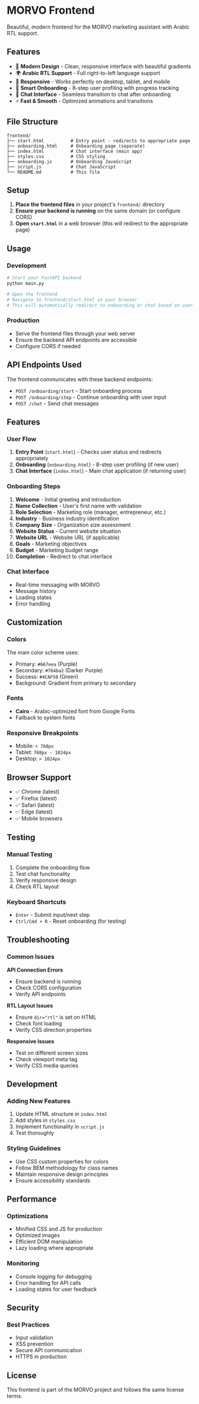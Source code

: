# MORVO Frontend

Beautiful, modern frontend for the MORVO marketing assistant with Arabic RTL support.

## Features

- 🎨 **Modern Design** - Clean, responsive interface with beautiful gradients
- 🌍 **Arabic RTL Support** - Full right-to-left language support
- 📱 **Responsive** - Works perfectly on desktop, tablet, and mobile
- 🔄 **Smart Onboarding** - 8-step user profiling with progress tracking
- 💬 **Chat Interface** - Seamless transition to chat after onboarding
- ⚡ **Fast & Smooth** - Optimized animations and transitions

## File Structure

```
frontend/
├── start.html          # Entry point - redirects to appropriate page
├── onboarding.html     # Onboarding page (separate)
├── index.html          # Chat interface (main app)
├── styles.css          # CSS styling
├── onboarding.js       # Onboarding JavaScript
├── script.js           # Chat JavaScript
└── README.md           # This file
```

## Setup

1. **Place the frontend files** in your project's `frontend/` directory
2. **Ensure your backend is running** on the same domain (or configure CORS)
3. **Open `start.html`** in a web browser (this will redirect to the appropriate page)

## Usage

### Development
```bash
# Start your FastAPI backend
python main.py

# Open the frontend
# Navigate to frontend/start.html in your browser
# This will automatically redirect to onboarding or chat based on user status
```

### Production
- Serve the frontend files through your web server
- Ensure the backend API endpoints are accessible
- Configure CORS if needed

## API Endpoints Used

The frontend communicates with these backend endpoints:

- `POST /onboarding/start` - Start onboarding process
- `POST /onboarding/step` - Continue onboarding with user input
- `POST /chat` - Send chat messages

## Features

### User Flow
1. **Entry Point** (`start.html`) - Checks user status and redirects appropriately
2. **Onboarding** (`onboarding.html`) - 8-step user profiling (if new user)
3. **Chat Interface** (`index.html`) - Main chat application (if returning user)

### Onboarding Steps
1. **Welcome** - Initial greeting and introduction
2. **Name Collection** - User's first name with validation
3. **Role Selection** - Marketing role (manager, entrepreneur, etc.)
4. **Industry** - Business industry identification
5. **Company Size** - Organization size assessment
6. **Website Status** - Current website situation
7. **Website URL** - Website URL (if applicable)
8. **Goals** - Marketing objectives
9. **Budget** - Marketing budget range
10. **Completion** - Redirect to chat interface

### Chat Interface
- Real-time messaging with MORVO
- Message history
- Loading states
- Error handling

## Customization

### Colors
The main color scheme uses:
- Primary: `#667eea` (Purple)
- Secondary: `#764ba2` (Darker Purple)
- Success: `#4CAF50` (Green)
- Background: Gradient from primary to secondary

### Fonts
- **Cairo** - Arabic-optimized font from Google Fonts
- Fallback to system fonts

### Responsive Breakpoints
- Mobile: `< 768px`
- Tablet: `768px - 1024px`
- Desktop: `> 1024px`

## Browser Support

- ✅ Chrome (latest)
- ✅ Firefox (latest)
- ✅ Safari (latest)
- ✅ Edge (latest)
- ✅ Mobile browsers

## Testing

### Manual Testing
1. Complete the onboarding flow
2. Test chat functionality
3. Verify responsive design
4. Check RTL layout

### Keyboard Shortcuts
- `Enter` - Submit input/next step
- `Ctrl/Cmd + R` - Reset onboarding (for testing)

## Troubleshooting

### Common Issues

**API Connection Errors**
- Ensure backend is running
- Check CORS configuration
- Verify API endpoints

**RTL Layout Issues**
- Ensure `dir="rtl"` is set on HTML
- Check font loading
- Verify CSS direction properties

**Responsive Issues**
- Test on different screen sizes
- Check viewport meta tag
- Verify CSS media queries

## Development

### Adding New Features
1. Update HTML structure in `index.html`
2. Add styles in `styles.css`
3. Implement functionality in `script.js`
4. Test thoroughly

### Styling Guidelines
- Use CSS custom properties for colors
- Follow BEM methodology for class names
- Maintain responsive design principles
- Ensure accessibility standards

## Performance

### Optimizations
- Minified CSS and JS for production
- Optimized images
- Efficient DOM manipulation
- Lazy loading where appropriate

### Monitoring
- Console logging for debugging
- Error handling for API calls
- Loading states for user feedback

## Security

### Best Practices
- Input validation
- XSS prevention
- Secure API communication
- HTTPS in production

## License

This frontend is part of the MORVO project and follows the same license terms.
